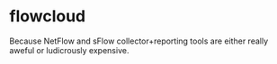 flowcloud
=========

Because NetFlow and sFlow collector+reporting tools are either really aweful or ludicrously expensive. 

